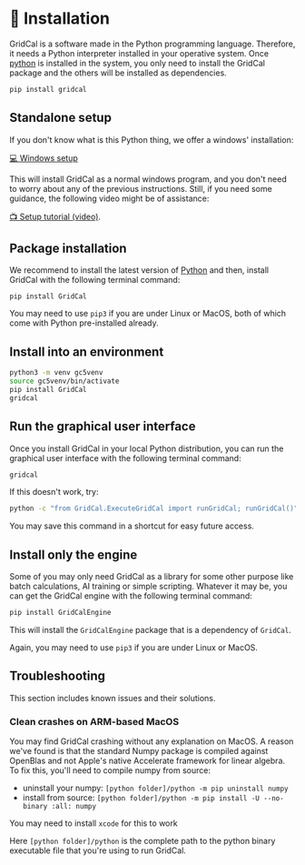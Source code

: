 # 💽 Installation

GridCal is a software made in the Python programming language.
Therefore, it needs a Python interpreter installed in your operative system.
Once [python](https://www.python.org/) is installed in the system, 
you only need to install the GridCal package and the others will be installed as dependencies.

```bash
pip install gridcal
```

## Standalone setup

If you don't know what is this Python thing, we offer a windows' installation:

[💻 Windows setup](https://www.eroots.tech/software)

This will install GridCal as a normal windows program, and you don't need to worry
about any of the previous instructions. Still, if you need some guidance, the
following video might be of assistance: 

[📺 Setup tutorial (video)](https://youtu.be/SY66WgLGo54).

## Package installation

We recommend to install the latest version of [Python](www.python.org) and then,
install GridCal with the following terminal command:

```
pip install GridCal
```

You may need to use `pip3` if you are under Linux or MacOS, both of which
come with Python pre-installed already.

## Install into an environment

```bash
python3 -m venv gc5venv
source gc5venv/bin/activate
pip install GridCal
gridcal
```

## Run the graphical user interface

Once you install GridCal in your local Python distribution, you can run the
graphical user interface with the following terminal command:

```bash
gridcal
```

If this doesn't work, try:

```bash
python -c "from GridCal.ExecuteGridCal import runGridCal; runGridCal()"
```

You may save this command in a shortcut for easy future access.

## Install only the engine

Some of you may only need GridCal as a library for some other purpose
like batch calculations, AI training or simple scripting. Whatever it may be,
you can get the GridCal engine with the following terminal command:

```bash
pip install GridCalEngine
```

This will install the `GridCalEngine` package that is a dependency of `GridCal`.

Again, you may need to use `pip3` if you are under Linux or MacOS.


## Troubleshooting

This section includes known issues and their solutions.

### Clean crashes on ARM-based MacOS

You may find GridCal crashing without any explanation on MacOS. 
A reason we've found is that the standard Numpy package is compiled 
against OpenBlas and not Apple's native Accelerate framework for linear algebra.
To fix this, you'll need to compile numpy from source:

- uninstall your numpy: `[python folder]/python -m pip uninstall numpy`
- install from source: `[python folder]/python -m pip install -U --no-binary :all: numpy`

You may need to install `xcode` for this to work

Here `[python folder]/python` is the complete path to the python binary executable 
file that you're using to run GridCal.
